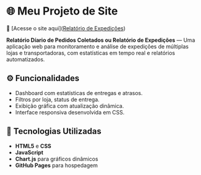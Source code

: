 # 🌐 Meu Projeto de Site

🔗 [Acesse o site aqui]([Relatório de Expedições](https://ozymandiasbrando.github.io/Relatorio-Diario-de-Pedidos-Coletados/))

**Relatório Díario de Pedidos Coletados ou Relatório de Expedições**  — Uma aplicação web para monitoramento e análise de expedições de múltiplas lojas e transportadoras, com estatísticas em tempo real e relatórios automatizados.

## ⚙️ Funcionalidades
- Dashboard com estatísticas de entregas e atrasos.  
- Filtros por loja, status de entrega.  
- Exibição gráfica com atualização dinâmica.  
- Interface responsiva desenvolvida em CSS.

## 🧰 Tecnologias Utilizadas
- **HTML5** e **CSS**  
- **JavaScript**  
- **Chart.js** para gráficos dinâmicos  
- **GitHub Pages** para hospedagem

